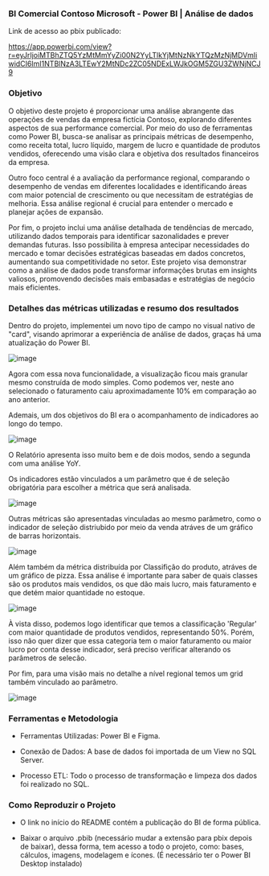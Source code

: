 ### BI Comercial Contoso Microsoft - Power BI | Análise de dados

Link de acesso ao pbix publicado:

https://app.powerbi.com/view?r=eyJrIjoiMTBhZTQ5YzMtMmYyZi00N2YyLTlkYjMtNzNkYTQzMzNjMDVmIiwidCI6ImI1NTBlNzA3LTEwY2MtNDc2ZC05NDExLWJkOGM5ZGU3ZWNjNCJ9

### Objetivo

O objetivo deste projeto é proporcionar uma análise abrangente das operações de vendas da empresa fictícia Contoso, explorando diferentes aspectos de sua performance comercial. Por meio do uso de ferramentas como Power BI, busca-se analisar as principais métricas de desempenho, como receita total, lucro líquido, margem de lucro e quantidade de produtos vendidos, oferecendo uma visão clara e objetiva dos resultados financeiros da empresa.

Outro foco central é a avaliação da performance regional, comparando o desempenho de vendas em diferentes localidades e identificando áreas com maior potencial de crescimento ou que necessitam de estratégias de melhoria. Essa análise regional é crucial para entender o mercado e planejar ações de expansão.

Por fim, o projeto inclui uma análise detalhada de tendências de mercado, utilizando dados temporais para identificar sazonalidades e prever demandas futuras. Isso possibilita à empresa antecipar necessidades do mercado e tomar decisões estratégicas baseadas em dados concretos, aumentando sua competitividade no setor.
Este projeto visa demonstrar como a análise de dados pode transformar informações brutas em insights valiosos, promovendo decisões mais embasadas e estratégias de negócio mais eficientes.

### Detalhes das métricas utilizadas e resumo dos resultados

Dentro do projeto, implementei um novo tipo de campo no visual nativo de "card", visando aprimorar a experiência de análise de dados, graças há uma atualização do Power BI.

![image](https://github.com/user-attachments/assets/23f485ac-5bab-478f-bfdc-53ad5de81e14)

Agora com essa nova funcionalidade, a visualização ficou mais granular mesmo construída de modo simples. Como podemos ver, neste ano selecionado o faturamento caiu aproximadamente 10% em comparação ao ano anterior. 

Ademais, um dos objetivos do BI era o acompanhamento de indicadores ao longo do tempo. 

![image](https://github.com/user-attachments/assets/4578b3ce-6db9-4484-b55d-85670cbcc39a)

O Relatório apresenta isso muito bem e de dois modos, sendo a segunda com uma análise YoY.

Os indicadores estão vinculados a um parâmetro que é de seleção obrigatória para escolher a métrica que será analisada.

![image](https://github.com/user-attachments/assets/f830bdf5-13b0-44c8-8f8a-b621b64caee7)

Outras métricas são apresentadas vinculadas ao mesmo parâmetro, como o indicador de seleção distriubido por meio da venda atráves de um gráfico de barras horizontais.  

![image](https://github.com/user-attachments/assets/78e60292-6591-4e0d-839e-02abaedb646f)

Além também da métrica distribuída por Classifição do produto, atráves de um gráfico de pizza. Essa análise é importante para saber de quais classes são os produtos mais vendidos, os que dão mais lucro, mais faturamento e que detém maior quantidade no estoque. 

![image](https://github.com/user-attachments/assets/c65ef63a-171f-406c-96a4-1e3a53fd69bc)

À vista disso, podemos logo identificar que temos a classificação 'Regular' com maior quantidade de produtos vendidos, representando 50%. Porém, isso não quer dizer que essa categoria tem o maior faturamento ou maior lucro por conta desse indicador, será preciso verificar alterando os parâmetros de selecão. 

Por fim, para uma visão mais no detalhe a nível regional temos um grid também vinculado ao parâmetro. 

![image](https://github.com/user-attachments/assets/ba66d330-c88e-4cf9-960a-d7414bc0df88)

### Ferramentas e Metodologia

 - Ferramentas Utilizadas: Power BI e Figma.

 - Conexão de Dados: A base de dados foi importada de um View no SQL Server.

 - Processo ETL: Todo o processo de transformação e limpeza dos dados foi realizado no SQL. 

### Como Reproduzir o Projeto

- O link no início do README contém a publicação do BI de forma pública.

 - Baixar o arquivo .pbib (necessário mudar a extensão para pbix depois de baixar), dessa forma, tem acesso a todo o projeto, como: bases, cálculos, imagens, modelagem e ícones. (É necessário ter o Power BI Desktop instalado)
